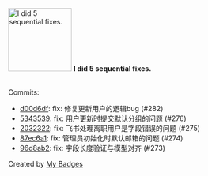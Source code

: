 <img src="https://github.com/my-badges/my-badges/blob/master/src/all-badges/fix-commit/fix-5.png?raw=true" alt="I did 5 sequential fixes." title="I did 5 sequential fixes." width="128">
<strong>I did 5 sequential fixes.</strong>
<br><br>

Commits:

- <a href="https://github.com/eryajf/go-ldap-admin/commit/d00d6df8a114e0d4378dffeadf2c8f602b9dd13d">d00d6df</a>: fix: 修复更新用户的逻辑bug (#282)
- <a href="https://github.com/eryajf/go-ldap-admin/commit/5343539efe381e1c45504343217669ebdbc9ccc6">5343539</a>: fix: 用户更新时提交默认分组的问题 (#276)
- <a href="https://github.com/eryajf/go-ldap-admin/commit/203232242c874c1202fb0a085be3e79031f51c14">2032322</a>: fix: 飞书处理离职用户是字段错误的问题 (#275)
- <a href="https://github.com/eryajf/go-ldap-admin/commit/87ec6a1e91a79bd9589590f3d89dc6ae4614dd0d">87ec6a1</a>: fix: 管理员初始化时默认邮箱的问题 (#274)
- <a href="https://github.com/eryajf/go-ldap-admin/commit/96d8ab2aa9c929c1cb94bc52c9435cdd6da02694">96d8ab2</a>: fix: 字段长度验证与模型对齐 (#273)


Created by <a href="https://github.com/my-badges/my-badges">My Badges</a>